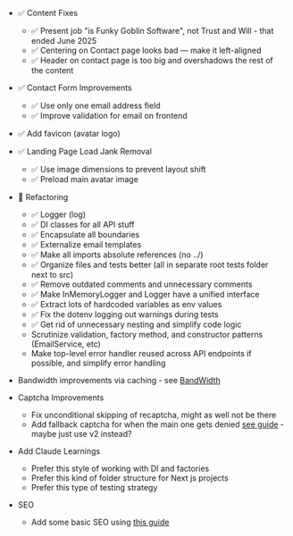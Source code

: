 - ✅ Content Fixes
  - ✅ Present job "is Funky Goblin Software", not Trust and Will - that ended June 2025
  - ✅ Centering on Contact page looks bad — make it left-aligned
  - ✅ Header on contact page is too big and overshadows the rest of the content

- ✅ Contact Form Improvements
  - ✅ Use only one email address field
  - ✅ Improve validation for email on frontend

- ✅ Add favicon (avatar logo)

- ✅ Landing Page Load Jank Removal
  - ✅ Use image dimensions to prevent layout shift
  - ✅ Preload main avatar image

- 🚧 Refactoring
  - ✅ Logger (log)
  - ✅ DI classes for all API stuff
  - ✅ Encapsulate all boundaries
  - ✅ Externalize email templates
  - ✅ Make all imports absolute references (no ../)
  - ✅ Organize files and tests better (all in separate root tests folder next to src)
  - ✅ Remove outdated comments and unnecessary comments
  - ✅ Make InMemoryLogger and Logger have a unified interface
  - ✅ Extract lots of hardcoded variables as env values
  - ✅ Fix the dotenv logging out warnings during tests
  - ✅ Get rid of unnecessary nesting and simplify code logic
  - Scrutinize validation, factory method, and constructor patterns (EmailService, etc)
  - Make top-level error handler reused across API endpoints if possible, and simplify error handling

- Bandwidth improvements via caching - see [BandWidth](./bandwidth.md)

- Captcha Improvements
  - Fix unconditional skipping of recaptcha, might as well not be there
  - Add fallback captcha for when the main one gets denied [see guide](./IMPROVE_CAPTCHA.md) - maybe just use v2 instead?

- Add Claude Learnings
  - Prefer this style of working with DI and factories
  - Prefer this kind of folder structure for Next js projects
  - Prefer this type of testing strategy

- SEO
  - Add some basic SEO using [this guide](./SearchEngineOptimization.md)
